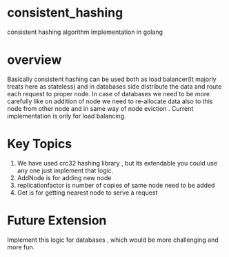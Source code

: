 # consistent_hashing
consistent hashing algorithm implementation in golang

# overview 
Basically consistent hashing can be used both as load balancer(It majorly treats here as stateless) and in databases side 
distribute the data and route each request to proper node. In case of databases we need to be more carefully like on addition of node we need to re-allocate data also to this node from other node 
and in same way of node eviction . 
Current  implementation is only for load balancing. 

# Key Topics 
  1. We have used crc32 hashing library , but its extendable you could use any one just implement that logic. 
  2. AddNode is for adding new node 
  3. replicationfactor is number of copies of same node need to be added
  4. Get is for getting nearest node to serve a request 


# Future Extension 
   Implement this logic for databases , which would be more challenging and more fun. 